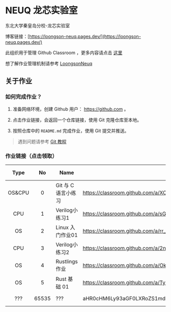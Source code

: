 # NEUQ 龙芯实验室

东北大学秦皇岛分校-龙芯实验室

博客链接：[https://loongson-neuq.pages.dev/](https://loongson-neuq.pages.dev/)

此组织用于管理 Github Classroom ，更多内容请点击 [这里](https://manual.caiyi1.me/loongson)

想了解作业管理机制请参考 [LoongsonNeuq](https://github.com/Loongson-neuq/LoongsonNeuq)

## 关于作业

### 如何完成作业？

1. 准备网络环境，创建 Github 用户： https://github.com 。

2. 点击作业链接，会返回一个仓库链接，使用 Git 克隆仓库至本地。

3. 按照仓库中的 `README.md` 完成作业，使用 Git 提交并推送。

> 遇到问题请参考 [Git 教程](https://manual.caiyi1.me/use-git)

### 作业链接（点击领取）

| Type | No | Name | Link | Release Date | Info |
|:-:|:-:|---|---|:-:|---|
| OS&CPU | 0 | Git 与 C 语言小练习 | https://classroom.github.com/a/XC5l-vCm/ | 2024-9-19 | |
| CPU | 1 | Verilog小练习1 | https://classroom.github.com/a/sGVfQLCO/ | 2024-10-19 | |
| OS | 2 | Linux 入门作业01 | https://classroom.github.com/a/rr_hwmAU/ | 2024-10-20 | |
| CPU | 3 | Verilog小练习2 | https://classroom.github.com/a/2nERACSW/ | 2024-10-26 | |
| OS | 4 | Rustlings 作业 | https://classroom.github.com/a/OkMvYA1o/ | 2024-10-28 | 长期 |
| OS | 5 | Rust 基础 01 | https://classroom.github.com/a/TyKn4VH_/ | 2024-10-28 | |
| ??? | 65535 | ??? | aHR0cHM6Ly93aGF0LXRoZS1mdWNrLWlzLXRoaXMuY2FpeWkxLm1lLw== | ????-??-?? | |

